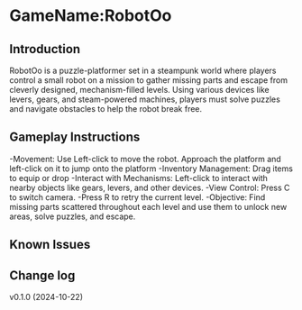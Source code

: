 # GameName:RobotOo
## Introduction
RobotOo is a puzzle-platformer set in a steampunk world where players control a small robot on a mission to gather missing parts and escape from cleverly designed, mechanism-filled levels. Using various devices like levers, gears, and steam-powered machines, players must solve puzzles and navigate obstacles to help the robot break free.
## Gameplay Instructions
-Movement: Use Left-click to move the robot. Approach the platform and left-click on it to jump onto the platform
-Inventory Management: Drag items to equip or drop
-Interact with Mechanisms: Left-click to interact with nearby objects like gears, levers, and other devices.
-View Control: Press C to switch camera.
-Press R to retry the current level.
-Objective: Find missing parts scattered throughout each level and use them to unlock new areas, solve puzzles, and escape.
## Known Issues
## Change log
v0.1.0 (2024-10-22)
